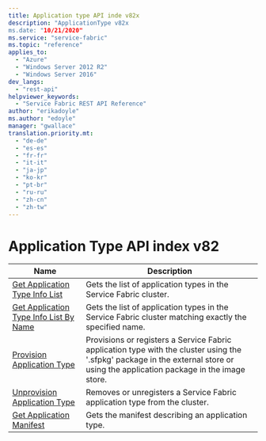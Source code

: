 ```yaml
---
title: Application type API inde v82x
description: "ApplicationType v82x
ms.date: "10/21/2020"
ms.service: "service-fabric"
ms.topic: "reference"
applies_to: 
  - "Azure"
  - "Windows Server 2012 R2"
  - "Windows Server 2016"
dev_langs: 
  - "rest-api"
helpviewer_keywords: 
  - "Service Fabric REST API Reference"
author: "erikadoyle"
ms.author: "edoyle"
manager: "gwallace"
translation.priority.mt: 
  - "de-de"
  - "es-es"
  - "fr-fr"
  - "it-it"
  - "ja-jp"
  - "ko-kr"
  - "pt-br"
  - "ru-ru"
  - "zh-cn"
  - "zh-tw"
---
```

# Application Type API index v82

| Name | Description |
| --- | --- |
| [Get Application Type Info List](sfclient-v82-api-getapplicationtypeinfolist.md) | Gets the list of application types in the Service Fabric cluster.<br/> |
| [Get Application Type Info List By Name](sfclient-v82-api-getapplicationtypeinfolistbyname.md) | Gets the list of application types in the Service Fabric cluster matching exactly the specified name.<br/> |
| [Provision Application Type](sfclient-v82-api-provisionapplicationtype.md) | Provisions or registers a Service Fabric application type with the cluster using the '.sfpkg' package in the external store or using the application package in the image store.<br/> |
| [Unprovision Application Type](sfclient-v82-api-unprovisionapplicationtype.md) | Removes or unregisters a Service Fabric application type from the cluster.<br/> |
| [Get Application Manifest](sfclient-v82-api-getapplicationmanifest.md) | Gets the manifest describing an application type.<br/> |

